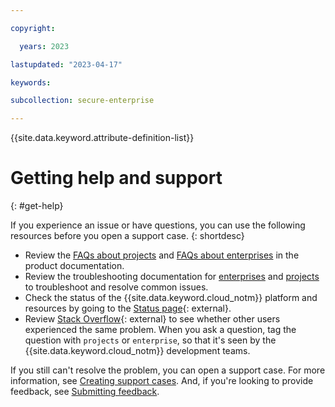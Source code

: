 ```yaml
---

copyright:

  years: 2023

lastupdated: "2023-04-17"

keywords:

subcollection: secure-enterprise

---
```


{{site.data.keyword.attribute-definition-list}}

# Getting help and support
{: #get-help}

If you experience an issue or have questions, you can use the following resources before you open a support case.
{: shortdesc}

* Review the [FAQs about projects](/docs/secure-enterprise?topic=secure-enterprise-project-faqs) and [FAQs about enterprises](/docs/secure-enterprise?topic=secure-enterprise-enterprise-faqs) in the product documentation.
* Review the troubleshooting documentation for [enterprises](/docs/secure-enterprise?topic=secure-enterprise-troubleshoot-view-enterprise) and [projects](/docs/secure-enterprise?topic=secure-enterprise-troubleshoot-project-access) to troubleshoot and resolve common issues.
* Check the status of the {{site.data.keyword.cloud_notm}} platform and resources by going to the [Status page](https://cloud.ibm.com/status){: external}.
* Review [Stack Overflow](https://stackoverflow.com/questions/tagged/ibm-cloud){: external} to see whether other users experienced the same problem. When you ask a question, tag the question with `projects` or `enterprise`, so that it's seen by the {{site.data.keyword.cloud_notm}} development teams.

If you still can't resolve the problem, you can open a support case. For more information, see [Creating support cases](/docs/get-support?topic=get-support-open-case). And, if you're looking to provide feedback, see [Submitting feedback](/docs/overview?topic=overview-feedback).
